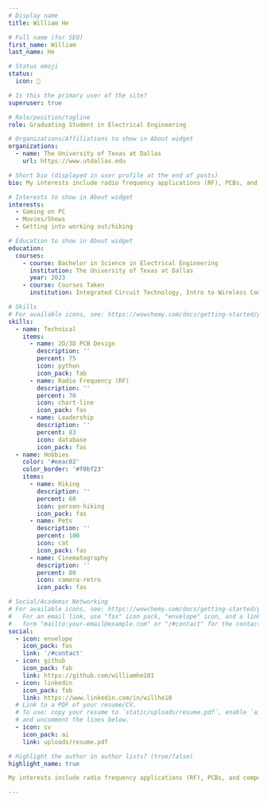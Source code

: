 ```yaml
---
# Display name
title: William He

# Full name (for SEO)
first_name: William
last_name: He

# Status emoji
status:
  icon: 🤠

# Is this the primary user of the site?
superuser: true

# Role/position/tagline
role: Graduating Student in Electrical Engineering

# Organizations/Affiliations to show in About widget
organizations:
  - name: The University of Texas at Dallas
    url: https://www.utdallas.edu

# Short bio (displayed in user profile at the end of posts)
bio: My interests include radio frequency applications (RF), PCBs, and computer hardware. I also enjoy having fun with friends and learning more about psychology to appreciate the world better.

# Interests to show in About widget
interests:
  - Gaming on PC
  - Movies/Shows
  - Getting into working out/hiking

# Education to show in About widget
education:
  courses:
    - course: Bachelor in Science in Electrical Engineering
      institution: The University of Texas at Dallas
      year: 2023
    - course: Courses Taken
      institution: Integrated Circuit Technology, Intro to Wireless Communication, Senior Design Project II, Systems and Controls, RF Circuit Design Principles, Embedded Systems, Electronic Circuits, EE & CE Lab in Devices, Electromagnetic Engineering I, Computer Architecture, Systems and Controls, Advanced Engineering Math, Probability Theory & Statistics

# Skills
# For available icons, see: https://wowchemy.com/docs/getting-started/page-builder/#icons
skills:
  - name: Technical
    items:
      - name: 2D/3D PCB Design
        description: ''
        percent: 75
        icon: python
        icon_pack: fab
      - name: Radio Frequency (RF)
        description: ''
        percent: 70
        icon: chart-line
        icon_pack: fas
      - name: Leadership
        description: ''
        percent: 83
        icon: database
        icon_pack: fas
  - name: Hobbies
    color: '#eeac02'
    color_border: '#f0bf23'
    items:
      - name: Hiking
        description: ''
        percent: 60
        icon: person-hiking
        icon_pack: fas
      - name: Pets
        description: ''
        percent: 100
        icon: cat
        icon_pack: fas
      - name: Cinematography
        description: ''
        percent: 80
        icon: camera-retro
        icon_pack: fas

# Social/Academic Networking
# For available icons, see: https://wowchemy.com/docs/getting-started/page-builder/#icons
#   For an email link, use "fas" icon pack, "envelope" icon, and a link in the
#   form "mailto:your-email@example.com" or "/#contact" for the contact widget.
social:
  - icon: envelope
    icon_pack: fas
    link: '/#contact'
  - icon: github
    icon_pack: fab
    link: https://github.com/williamhe101
  - icon: linkedin
    icon_pack: fab
    link: https://www.linkedin.com/in/willhe10
  # Link to a PDF of your resume/CV.
  # To use: copy your resume to `static/uploads/resume.pdf`, enable `ai` icons in `params.yaml`,
  # and uncomment the lines below.
  - icon: cv
    icon_pack: ai
    link: uploads/resume.pdf

# Highlight the author in author lists? (true/false)
highlight_name: true

My interests include radio frequency applications (RF), PCBs, and computer hardware. I also enjoy having fun with friends and learning more about psychology to appreciate the world better.

---
```

